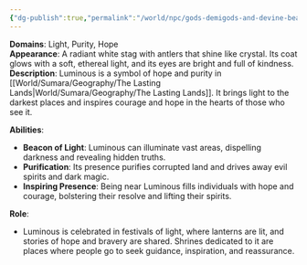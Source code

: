 ```yaml
---
{"dg-publish":true,"permalink":"/world/npc/gods-demigods-and-devine-beasts/the-lasting-lands/devine-beasts/luminous-the-light-stag/"}
---
```


**Domains**: Light, Purity, Hope  
**Appearance**: A radiant white stag with antlers that shine like crystal. Its coat glows with a soft, ethereal light, and its eyes are bright and full of kindness.  
**Description**: Luminous is a symbol of hope and purity in [[World/Sumara/Geography/The Lasting Lands\|World/Sumara/Geography/The Lasting Lands]]. It brings light to the darkest places and inspires courage and hope in the hearts of those who see it.

**Abilities**:

- **Beacon of Light**: Luminous can illuminate vast areas, dispelling darkness and revealing hidden truths.
- **Purification**: Its presence purifies corrupted land and drives away evil spirits and dark magic.
- **Inspiring Presence**: Being near Luminous fills individuals with hope and courage, bolstering their resolve and lifting their spirits.

**Role**:

- Luminous is celebrated in festivals of light, where lanterns are lit, and stories of hope and bravery are shared. Shrines dedicated to it are places where people go to seek guidance, inspiration, and reassurance.